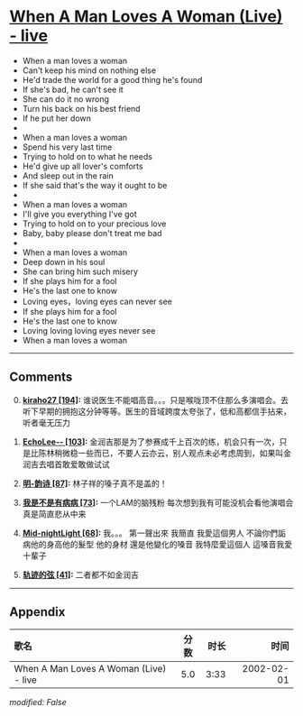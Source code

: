 # [When A Man Loves A Woman (Live) - live](https://music.163.com/song?id=67143)

* When a man loves a woman
* Can't keep his mind on nothing else
* He'd trade the world for a good thing he's found
* If she's bad, he can't see it
* She can do it no wrong
* Turn his back on his best friend
* If he put her down
* 
* When a man loves a woman
* Spend his very last time
* Trying to hold on to what he needs
* He'd give up all lover's comforts
* And sleep out in the rain
* If she said that's the way it ought to be
* 
* When a man loves a woman
* I'll give you everything I've got
* Trying to hold on to your precious love
* Baby, baby please don't treat me bad
* 
* When a man loves a woman
* Deep down in his soul
* She can bring him such misery
* If she plays him for a fool
* He's the last one to know
* Loving eyes，loving eyes can never see
* If she plays him for a fool
* He's the last one to know
* Loving loving loving eyes never see
* When a man loves a woman


---

## Comments
0. **[kiraho27 \[194\]](https://music.163.com/#/user/home?id=64623268):** 谁说医生不能唱高音。。。只是喉咙顶不住那么多演唱会。去听下早期的拥抱这分钟等等。医生的音域跨度太夸张了，低和高都信手拈来，听者毫无压力

1. **[EchoLee-- \[103\]](https://music.163.com/#/user/home?id=31054489):** 金润吉那是为了参赛成千上百次的练，机会只有一次，只是比陈林稍微稳一些而已，不要人云亦云，别人观点未必考虑周到，如果叫金润吉去唱首敢爱敢做试试

2. **[明-韵诗 \[87\]](https://music.163.com/#/user/home?id=35824492):** 林子祥的嗓子真不是盖的！

3. **[我是不是有病病 \[73\]](https://music.163.com/#/user/home?id=18212876):** 一个LAM的脑残粉 每次想到我有可能没机会看他演唱会 真是简直悲从中来

4. **[Mid-nightLight \[68\]](https://music.163.com/#/user/home?id=61425746):** 我。。。 第一聲出來  我簡直  我愛這個男人 不論你們詬病他的身高他的髮型 他的身材 還是他變化的嗓音 我特麼愛這個人  這嗓音我愛十輩子

5. **[轨迹的弦 \[41\]](https://music.163.com/#/user/home?id=84142116):** 二者都不如金润吉



---

## Appendix

|歌名|分数|时长|时间|
|:---|:---:|---:|---:|
|When A Man Loves A Woman (Live) - live|5.0|3:33|2002-02-01

*modified: False*